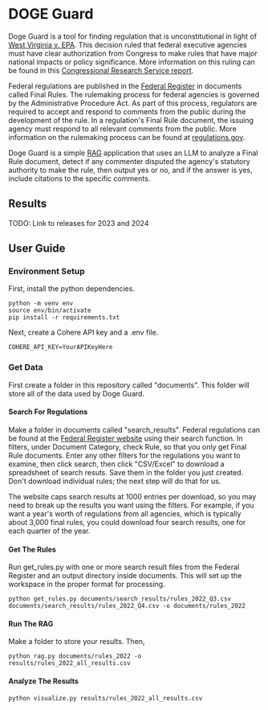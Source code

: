 # DOGE Guard

Doge Guard is a tool for finding regulation that is unconstitutional in light of [West Virginia v. EPA](https://en.wikipedia.org/wiki/West_Virginia_v._EPA). This decision ruled that federal executive agencies must have clear authorization from Congress to make rules that have major national impacts or policy significance. More information on this ruling can be found in this [Congressional Research Service report](https://crsreports.congress.gov/product/pdf/IF/IF12077).

Federal regulations are published in the [Federal Register](https://www.federalregister.gov/) in documents called Final Rules. The rulemaking process for federal agencies is governed by the Administrative Procedure Act. As part of this process, regulators are required to accept and respond to comments from the public during the development of the rule. In a regulation's Final Rule document, the issuing agency must respond to all relevant comments from the public. More information on the rulemaking process can be found at [regulations.gov](https://www.regulations.gov/learn).

Doge Guard is a simple [RAG](https://en.wikipedia.org/wiki/Retrieval-augmented_generation) application that uses an LLM to analyze a Final Rule document, detect if any commenter disputed the agency's statutory authority to make the rule, then output yes or no, and if the answer is yes, include citations to the specific comments.

## Results

TODO: Link to releases for 2023 and 2024

## User Guide

### Environment Setup

First, install the python dependencies.

```
python -m venv env
source env/bin/activate
pip install -r requirements.txt
```

Next, create a Cohere API key and a .env file.

```
COHERE_API_KEY=YourAPIKeyHere
```

### Get Data

First create a folder in this repository called "documents". This folder will store all of the data used by Doge Guard.

#### Search For Regulations

Make a folder in documents called "search_results". Federal regulations can be found at the [Federal Register website](https://www.federalregister.gov/documents/search) using their search function. In filters, under Document Category, check Rule, so that you only get Final Rule documents. Enter any other filters for the regulations you want to examine, then click search, then click "CSV/Excel" to download a spreadsheet of search resuts. Save them in the folder you just created. Don't download individual rules; the next step will do that for us.

The website caps search results at 1000 entries per download, so you may need to break up the results you want using the filters. For example, if you want a year's worth of regulations from all agencies, which is typically about 3,000 final rules, you could download four search results, one for each quarter of the year.

#### Get The Rules

Run get_rules.py with one or more search result files from the Federal Register and an output directory inside documents. This will set up the workspace in the proper format for processing.

```
python get_rules.py documents/search_results/rules_2022_Q3.csv documents/search_results/rules_2022_Q4.csv -o documents/rules_2022
```

#### Run The RAG

Make a folder to store your results. Then,

```
python rag.py documents/rules_2022 -o results/rules_2022_all_results.csv
```

#### Analyze The Results

```
python visualize.py results/rules_2022_all_results.csv
```

